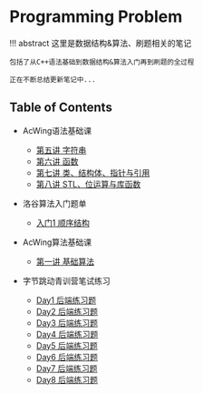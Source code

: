 # Programming Problem

!!! abstract 
    这里是数据结构&算法、刷题相关的笔记
    
    包括了从C++语法基础到数据结构&算法入门再到刷题的全过程

    正在不断总结更新笔记中...


## Table of Contents

- AcWing语法基础课
    - [第五讲 字符串](Problem/../acwing/语法基础课5.md)
    - [第六讲 函数](Problem/../acwing/语法基础课6.md)
    - [第七讲 类、结构体、指针与引用](Problem/../acwing/语法基础课7.md)
    - [第八讲 STL、位运算与库函数](Problem/../acwing/语法基础课8.md)

- 洛谷算法入门题单
    - [入门1 顺序结构](Problem/../luogu/入门1顺序结构.md)

- AcWing算法基础课
    - [第一讲 基础算法](acwing/算法基础课基础算法.md)

- 字节跳动青训营笔试练习
    - [Day1 后端练习题](bytedance/backendDay1.md)
    - [Day2 后端练习题](bytedance/backendDay2.md)
    - [Day3 后端练习题](bytedance/backendDay3.md)
    - [Day4 后端练习题](bytedance/backendDay4.md)
    - [Day5 后端练习题](bytedance/backendDay5.md)
    - [Day6 后端练习题](bytedance/backendDay6.md)
    - [Day7 后端练习题](bytedance/backendDay7.md)
    - [Day8 后端练习题](bytedance/backendDay8.md)